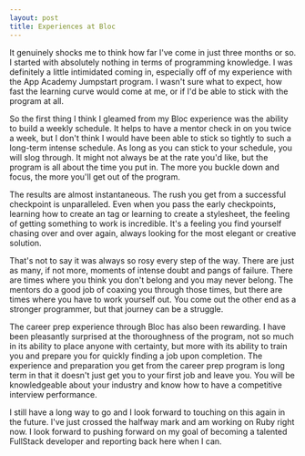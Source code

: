 ```yaml
---
layout: post
title: Experiences at Bloc
---
```

It genuinely shocks me to think how far I've come in just three months or so. I started with absolutely nothing in terms of programming knowledge. I was definitely a little intimidated coming in, especially off of my experience with the App Academy Jumpstart program.  I wasn't sure what to expect, how fast the learning curve would come at me, or if I'd be able to stick with the program at all. 

So the first thing I think I gleamed from my Bloc experience was the ability to build a weekly schedule. It helps to have a mentor check in on you twice a week, but I don't think I would have been able to stick so tightly to such a long-term intense schedule.  As long as you can stick to your schedule, you will slog through. It might not always be at the rate you'd like, but the program is all about the time you put in. The more you buckle down and focus, the more you'll get out of the program.  

The results are almost instantaneous. The rush you get from a successful checkpoint is unparalleled. Even when you pass the early checkpoints, learning how to create an <a> tag or learning to create a stylesheet, the feeling of getting something to work is incredible. It's a feeling you find yourself chasing over and over again, always looking for the most elegant or creative solution.  

That's not to say it was always so rosy every step of the way. There are just as many, if not more, moments of intense doubt and pangs of failure. There are times where you think you don't belong and you may never belong. The mentors do a good job of coaxing you through those times, but there are times where you have to work yourself out.  You come out the other end as a stronger programmer, but that journey can be a struggle. 

The career prep experience through Bloc has also been rewarding. I have been pleasantly surprised at the thoroughness of the program, not so much in its ability to place anyone with certainty, but more with its ability to train you and prepare you for quickly finding a job upon completion.  The experience and preparation you get from the career prep program is long term in that it doesn't just get you to your first job and leave you.  You will be knowledgeable about your industry and know how to have a competitive interview performance. 

I still have a long way to go and I look forward to touching on this again in the future. I've just crossed the halfway mark and am working on Ruby right now. I look forward to pushing forward on my goal of becoming a talented FullStack developer and reporting back here when I can. 